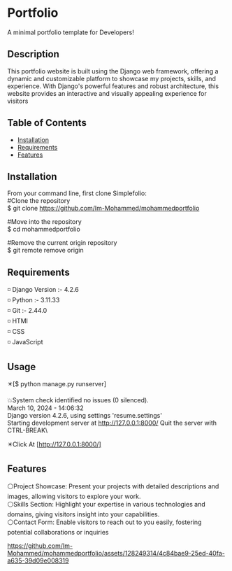 # Portfolio
A minimal portfolio template for Developers!

## Description
 This portfolio website is built using the Django web framework, offering a dynamic and customizable platform to showcase my projects, skills, and experience. With Django's powerful features and robust architecture, this website provides an interactive and visually appealing experience for visitors

## Table of Contents

- [Installation](#installation)
- [Requirements](#Requirements)
- [Features](#features)

## Installation
From your command line, first clone Simplefolio:\
 #Clone the repository\
 $ git clone https://github.com/Im-Mohammed/mohammedportfolio

 #Move into the repository\
  $ cd mohammedportfolio

 #Remove the current origin repository\
 $ git remote remove origin


## Requirements
◽ Django Version :- 4.2.6 \
◽ Python :- 3.11.33\
◽ Git :- 2.44.0\
◽ HTMl\
◽ CSS\
◽ JavaScript
## Usage
✴️[$ python manage.py runserver]

💥System check identified no issues (0 silenced).\
   March 10, 2024 - 14:06:32\
  Django version 4.2.6, using settings 'resume.settings'\
  Starting development server at http://127.0.0.1:8000/
  Quit the server with CTRL-BREAK\
  
✴️Click At [http://127.0.0.1:8000/]
## Features
⚪Project Showcase: Present your projects with detailed descriptions and images, allowing visitors to explore your work.\
⚪Skills Section: Highlight your expertise in various technologies and domains, giving visitors insight into your capabilities.\
⚪Contact Form: Enable visitors to reach out to you easily, fostering potential collaborations or inquiries


https://github.com/Im-Mohammed/mohammedportfolio/assets/128249314/4c84bae9-25ed-40fa-a635-39d09e008319




